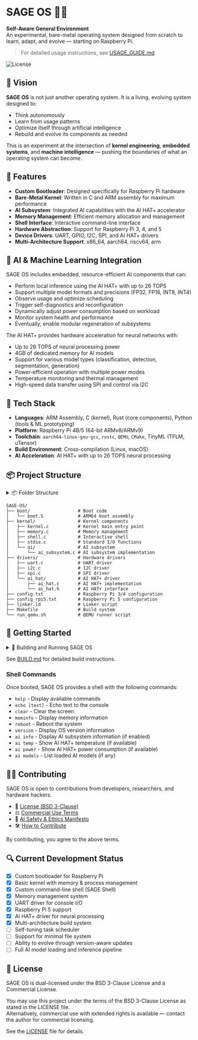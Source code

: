 <!-- ─────────────────────────────────────────────────────────────────────────────
   SAGE OS — Copyright (c) 2025 Ashish Vasant Yesale (ashishyesale007@gmail.com)
   SPDX-License-Identifier: BSD-3-Clause OR Proprietary
   SAGE OS is dual-licensed under the BSD 3-Clause License and a Commercial License.
  
   This file is part of the SAGE OS Project.
  
   ─────────────────────────────────────────────────────────────────────────────
   Licensing:
   -----------
  
  
     Licensed under the BSD 3-Clause License or a Commercial License.          
     You may use this file under the terms of either license as specified in: 
  
        - BSD 3-Clause License (see ./LICENSE)                           
        - Commercial License (see ./COMMERCIAL_TERMS.md or contact legal@your.org)  
  
     Redistribution and use in source and binary forms, with or without       
     modification, are permitted under the BSD license provided that the      
     following conditions are met:                                            
  
       * Redistributions of source code must retain the above copyright       
         notice, this list of conditions and the following disclaimer.       
       * Redistributions in binary form must reproduce the above copyright    
         notice, this list of conditions and the following disclaimer in the  
         documentation and/or other materials provided with the distribution. 
       * Neither the name of the project nor the names of its contributors    
         may be used to endorse or promote products derived from this         
         software without specific prior written permission.                  
  
     THIS SOFTWARE IS PROVIDED BY THE COPYRIGHT HOLDERS AND CONTRIBUTORS "AS  
     IS" AND ANY EXPRESS OR IMPLIED WARRANTIES, INCLUDING, BUT NOT LIMITED    
     TO, THE IMPLIED WARRANTIES OF MERCHANTABILITY AND FITNESS FOR A          
     PARTICULAR PURPOSE ARE DISCLAIMED. IN NO EVENT SHALL THE COPYRIGHT OWNER 
     OR CONTRIBUTORS BE LIABLE FOR ANY DIRECT, INDIRECT, INCIDENTAL, SPECIAL, 
     EXEMPLARY, OR CONSEQUENTIAL DAMAGES (INCLUDING, BUT NOT LIMITED TO,      
     PROCUREMENT OF SUBSTITUTE GOODS OR SERVICES; LOSS OF USE, DATA, OR       
     PROFITS; OR BUSINESS INTERRUPTION) HOWEVER CAUSED AND ON ANY THEORY OF   
     LIABILITY, WHETHER IN CONTRACT, STRICT LIABILITY, OR TORT (INCLUDING     
     NEGLIGENCE OR OTHERWISE) ARISING IN ANY WAY OUT OF THE USE OF THIS       
     SOFTWARE, EVEN IF ADVISED OF THE POSSIBILITY OF SUCH DAMAGE.  
  
   By using this software, you agree to be bound by the terms of either license.
  
   Alternatively, commercial use with extended rights is available — contact the author for commercial licensing.
  
   ─────────────────────────────────────────────────────────────────────────────
   Contributor Guidelines:
   ------------------------
   Contributions are welcome under the terms of the Developer Certificate of Origin (DCO).
   All contributors must certify that they have the right to submit the code and agree to
   release it under the above license terms.
  
   Contributions must:
     - Be original or appropriately attributed
     - Include clear documentation and test cases where applicable
     - Respect the coding and security guidelines defined in CONTRIBUTING.md
  
   ─────────────────────────────────────────────────────────────────────────────
   Terms of Use and Disclaimer:
   -----------------------------
   This software is provided "as is", without any express or implied warranty.
   In no event shall the authors, contributors, or copyright holders
   be held liable for any damages arising from the use of this software.
  
   Use of this software in critical systems (e.g., medical, nuclear, safety)
   is entirely at your own risk unless specifically licensed for such purposes.
  
   ─────────────────────────────────────────────────────────────────────────────
-->

# SAGE OS 🌱🧠

**Self-Aware General Environment**  
An experimental, bare-metal operating system designed from scratch to learn, adapt, and evolve — starting on Raspberry Pi.

> For detailed usage instructions, see [USAGE_GUIDE.md](./USAGE_GUIDE.md)

![License](https://img.shields.io/badge/License-BSD%203--Clause-blue.svg)

## 🔭 Vision 

**SAGE OS** is not just another operating system. It is a living, evolving system designed to:

- Think autonomously
- Learn from usage patterns
- Optimize itself through artificial intelligence
- Rebuild and evolve its components as needed

This is an experiment at the intersection of **kernel engineering**, **embedded systems**, and **machine intelligence** — pushing the boundaries of what an operating system can become.

## 🚀 Features

- **Custom Bootloader**: Designed specifically for Raspberry Pi hardware
- **Bare-Metal Kernel**: Written in C and ARM assembly for maximum performance
- **AI Subsystem**: Integrated AI capabilities with the AI HAT+ accelerator
- **Memory Management**: Efficient memory allocation and management
- **Shell Interface**: Interactive command-line interface
- **Hardware Abstraction**: Support for Raspberry Pi 3, 4, and 5
- **Device Drivers**: UART, GPIO, I2C, SPI, and AI HAT+ drivers
- **Multi-Architecture Support**: x86_64, aarch64, riscv64, arm

## 🧠 AI & Machine Learning Integration

SAGE OS includes embedded, resource-efficient AI components that can:
- Perform local inference using the AI HAT+ with up to 26 TOPS
- Support multiple model formats and precisions (FP32, FP16, INT8, INT4)
- Observe usage and optimize scheduling
- Trigger self-diagnostics and reconfiguration
- Dynamically adjust power consumption based on workload
- Monitor system health and performance
- Eventually, enable modular regeneration of subsystems

The AI HAT+ provides hardware acceleration for neural networks with:
- Up to 26 TOPS of neural processing power
- 4GB of dedicated memory for AI models
- Support for various model types (classification, detection, segmentation, generation)
- Power-efficient operation with multiple power modes
- Temperature monitoring and thermal management
- High-speed data transfer using SPI and control via I2C

## 🧰 Tech Stack

- **Languages**: ARM Assembly, C (kernel), Rust (core components), Python (tools & ML prototyping)
- **Platform**: Raspberry Pi 4B/5 (64-bit ARMv8/ARMv9)
- **Toolchain**: `aarch64-linux-gnu-gcc`, `rustc`, `QEMU`, `CMake`, TinyML (TFLM, uTensor)
- **Build Environment**: Cross-compilation (Linux, macOS)
- **AI Acceleration**: AI HAT+ with up to 26 TOPS neural processing

## 📦 Project Structure

<details>
  <summary>📦 Folder Structure</summary>
  
- `boot/` - Architecture-specific boot code
- `kernel/` - Core kernel functionality
- `drivers/` - Hardware drivers
- `scripts/` - Utility scripts for building and testing

</details>

```
SAGE-OS/
├── boot/                  # Boot code
│   └── boot.S             # ARM64 boot assembly
├── kernel/                # Kernel components
│   ├── kernel.c           # Kernel main entry point
│   ├── memory.c           # Memory management
│   ├── shell.c            # Interactive shell
│   ├── stdio.c            # Standard I/O functions
│   └── ai/                # AI subsystem
│       └── ai_subsystem.c # AI subsystem implementation
├── drivers/               # Hardware drivers
│   ├── uart.c             # UART driver
│   ├── i2c.c              # I2C driver
│   ├── spi.c              # SPI driver
│   └── ai_hat/            # AI HAT+ driver
│       ├── ai_hat.c       # AI HAT+ implementation
│       └── ai_hat.h       # AI HAT+ interface
├── config.txt             # Raspberry Pi 3/4 configuration
├── config_rpi5.txt        # Raspberry Pi 5 configuration
├── linker.ld              # Linker script
├── Makefile               # Build system
└── run_qemu.sh            # QEMU runner script
```

## 🚀 Getting Started

<details>
  <summary>🚀 Building and Running SAGE OS</summary>

### Prerequisites

To build and run SAGE OS, you need the following tools:

- Raspberry Pi 3, 4, or 5
- SD card
- USB-to-TTL serial cable
- Cross-compilation toolchain (aarch64-linux-gnu-gcc)
- Rust toolchain (for core components)
- Optional: AI HAT+ for neural processing acceleration

- GCC cross-compilers for your target architectures:
  - `x86_64-linux-gnu-gcc` for x86_64
  - `aarch64-linux-gnu-gcc` for ARM64/AArch64
  - `riscv64-linux-gnu-gcc` for RISC-V 64-bit

- QEMU for emulation:
  - `qemu-system-x86_64` for x86_64
  - `qemu-system-aarch64` for ARM64/AArch64
  - `qemu-system-riscv64` for RISC-V 64-bit

### Installing Prerequisites

On Debian/Ubuntu:

```bash
# Install cross-compilers
sudo apt-get install gcc-x86-64-linux-gnu gcc-aarch64-linux-gnu gcc-riscv64-linux-gnu

# Install QEMU
sudo apt-get install qemu-system-x86 qemu-system-arm qemu-system-misc

# Install Rust
curl --proto '=https' --tlsv1.2 -sSf https://sh.rustup.rs | sh
rustup target add aarch64-unknown-none
```

### Building SAGE OS

To build SAGE OS for a specific architecture:

```bash
# Clean previous build artifacts
make clean

# Build for x86_64
make ARCH=x86_64

# Build for ARM64/AArch64 (default)
make ARCH=aarch64

# Build for RISC-V 64-bit
make ARCH=riscv64

# Build for Raspberry Pi 4
make

# Build for Raspberry Pi 5
make rpi5

# Build for Raspberry Pi 5 with AI HAT+ support
make rpi5_ai
```

The build process creates:
- Object files for each source file
- `kernel.elf` - The linked ELF executable
- `kernel8.img` - The raw binary image

### Running SAGE OS

#### Using QEMU

You can run SAGE OS in QEMU using the provided script:

```bash
# Run on x86_64
./scripts/test_emulated.sh x86_64

# Run on ARM64/AArch64
./scripts/test_emulated.sh aarch64

# Run on RISC-V 64-bit
./scripts/test_emulated.sh riscv64

# For Raspberry Pi 3/4
./run_qemu.sh

# For Raspberry Pi 5
./run_qemu.sh -p rpi5
```

#### Running on Real Hardware

For Raspberry Pi (ARM64):
1. Copy `kernel8.img` and the appropriate config file to an SD card:
   - For Raspberry Pi 3/4: Use `config.txt`
   - For Raspberry Pi 5: Use `config_rpi5.txt` (rename to `config.txt` on the SD card)
2. Insert the SD card into your Raspberry Pi
3. Connect a serial console
4. Power on the Raspberry Pi

### Development

#### Adding New Features

1. Add your source files to the appropriate directory
2. Update the Makefile if necessary
3. Build and test using the commands above

#### License Compliance

All source files must include the BSD 3-Clause License header. You can check for compliance using:

```bash
./license-checker.py
```

If you need to add license headers to new files:

```bash
./add_license_headers.py
```

### Troubleshooting

#### Build Errors

- **Missing compiler**: Make sure you have installed the appropriate cross-compiler for your target architecture
- **Linker errors**: Check that all required object files are being included in the link step

#### Runtime Errors

- **Kernel doesn't boot**: Verify that the boot code for your architecture is correctly implemented
- **QEMU crashes**: Make sure you're using the correct QEMU parameters for your architecture

</details>

See [BUILD.md](BUILD.md) for detailed build instructions.

### Shell Commands

Once booted, SAGE OS provides a shell with the following commands:

- `help` - Display available commands
- `echo [text]` - Echo text to the console
- `clear` - Clear the screen
- `meminfo` - Display memory information
- `reboot` - Reboot the system
- `version` - Display OS version information
- `ai info` - Display AI subsystem information (if enabled)
- `ai temp` - Show AI HAT+ temperature (if available)
- `ai power` - Show AI HAT+ power consumption (if available)
- `ai models` - List loaded AI models (if any)

## 🧑‍💻 Contributing

SAGE OS is open to contributions from developers, researchers, and hardware hackers.

- 📜 [License (BSD 3-Clause)](./LICENSE)
- ⚖️ [Commercial Use Terms](./COMMERCIAL_TERMS.md)
- 🧠 [AI Safety & Ethics Manifesto](./AI_Safety_And_Ethics.md)
- 🛠️ [How to Contribute](./CONTRIBUTING.md)

By contributing, you agree to the above terms.

## 🔍 Current Development Status

- [x] Custom bootloader for Raspberry Pi
- [x] Basic kernel with memory & process management
- [x] Custom command-line shell (SAGE Shell)
- [x] Memory management system
- [x] UART driver for console I/O
- [x] Raspberry Pi 5 support
- [x] AI HAT+ driver for neural processing
- [x] Multi-architecture build system
- [ ] Self-tuning task scheduler
- [ ] Support for minimal file system
- [ ] Ability to evolve through version-aware updates
- [ ] Full AI model loading and inference pipeline

## 📝 License

SAGE OS is dual-licensed under the BSD 3-Clause License and a Commercial License.

You may use this project under the terms of the BSD 3-Clause License as stated in the LICENSE file.  
Alternatively, commercial use with extended rights is available — contact the author for commercial licensing.

See the [LICENSE](./LICENSE) file for details.